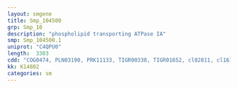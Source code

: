 ```yaml
---
layout: smgene
title: Smp_104500
grp: Smp_10
description: "phospholipid transporting ATPase IA"
smp: Smp_104500.1
uniprot: "C4QPU0"
length:  3303
cdd: "COG0474, PLN03190, PRK11133, TIGR00338, TIGR01652, cl02811, cl16182, cl21460, pfam00122, pfam13246"
kk: K14802
categories: sm
---
```

